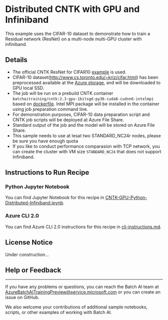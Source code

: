 # Distributed CNTK with GPU and Infiniband

This example uses the CIFAR-10 dataset to demonstrate how to train a Residual network (ResNet) on a multi-node multi-GPU cluster with infiniband.

## Details

- The official CNTK ResNet for CIFAR10 [example](https://github.com/Microsoft/CNTK/tree/master/Examples/Image/Classification/ResNet/Python) is used.
- CIFAR-10 dataset(http://www.cs.toronto.edu/~kriz/cifar.html) has been preprocessed available at the [Azure storage](https://batchaisamples.blob.core.windows.net/samples/CIFAR-10_dataset.tar?st=2017-09-29T18%3A29%3A00Z&se=2099-12-31T08%3A00%3A00Z&sp=rl&sv=2016-05-31&sr=b&sig=nFXsAp0Eq%2BoS5%2BKAEPnfyEGlCkBcKIadDvCPA%2BcX6lU%3D), and will be downloaded to GPU local SSD.
- The job will be run on a prebuild CNTK container ```batchaitraining/cntk:2.3-gpu-1bitsgd-py36-cuda8-cudnn6-intelmpi``` based on [dockerfile](./dockerfile). Intel MPI package will be installed in the container using job preparation command line.
- For demonstration purposes, CIFAR-10 data preparation script and CNTK job scripts will be deployed at Azure File Share.
- Standard output of the job and the model will be stored on Azure File Share.
- This sample needs to use at lesat two STANDARD_NC24r nodes, please be sure you have enough quota
- If you like to conduct performance comparasion with TCP network, you can create the cluster with VM size `STANDARD_NC24` that does not support Infiniband.

## Instructions to Run Recipe

### Python Jupyter Notebook

You can find Jupyter Notebook for this recipe in [CNTK-GPU-Python-Distributed-Infiniband.ipynb](./CNTK-GPU-Python-Distributed-Infiniband.ipynb).

### Azure CLI 2.0

You can find Azure CLI 2.0 instructions for this recipe in [cli-instructions.md](./cli-instructions.md).

## License Notice

Under construction...

## Help or Feedback
--------------------
If you have any problems or questions, you can reach the Batch AI team at [AzureBatchAITrainingPreview@service.microsoft.com](mailto:AzureBatchAITrainingPreview@service.microsoft.com) or you can create an issue on GitHub.

We also welcome your contributions of additional sample notebooks, scripts, or other examples of working with Batch AI.
